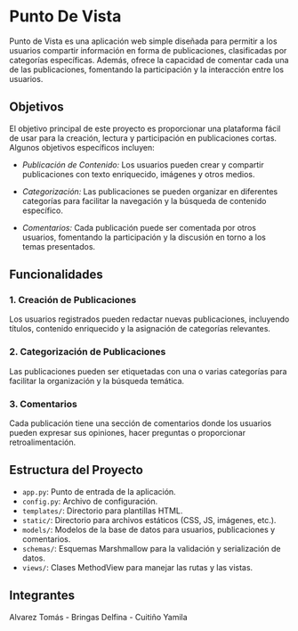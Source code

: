 # Punto De Vista

Punto de Vista es una aplicación web simple diseñada para permitir a los usuarios compartir información en forma de publicaciones, clasificadas por categorías específicas. Además, ofrece la capacidad de comentar cada una de las publicaciones, fomentando la participación y la interacción entre los usuarios.

## Objetivos

El objetivo principal de este proyecto es proporcionar una plataforma fácil de usar para la creación, lectura y participación en publicaciones cortas. Algunos objetivos específicos incluyen:

- *Publicación de Contenido:* Los usuarios pueden crear y compartir publicaciones con texto enriquecido, imágenes y otros medios.

- *Categorización:* Las publicaciones se pueden organizar en diferentes categorías para facilitar la navegación y la búsqueda de contenido específico.

- *Comentarios:* Cada publicación puede ser comentada por otros usuarios, fomentando la participación y la discusión en torno a los temas presentados.

## Funcionalidades

### 1. Creación de Publicaciones

Los usuarios registrados pueden redactar nuevas publicaciones, incluyendo títulos, contenido enriquecido y la asignación de categorías relevantes.

### 2. Categorización de Publicaciones

Las publicaciones pueden ser etiquetadas con una o varias categorías para facilitar la organización y la búsqueda temática.

### 3. Comentarios

Cada publicación tiene una sección de comentarios donde los usuarios pueden expresar sus opiniones, hacer preguntas o proporcionar retroalimentación.


## Estructura del Proyecto

- `app.py`: Punto de entrada de la aplicación.
- `config.py`: Archivo de configuración.
- `templates/`: Directorio para plantillas HTML.
- `static/`: Directorio para archivos estáticos (CSS, JS, imágenes, etc.).
- `models/`: Modelos de la base de datos para usuarios, publicaciones y comentarios.
- `schemas/`: Esquemas Marshmallow para la validación y serialización de datos.
- `views/`: Clases MethodView para manejar las rutas y las vistas.


## Integrantes
Alvarez Tomás - Bringas Delfina - Cuitiño Yamila
